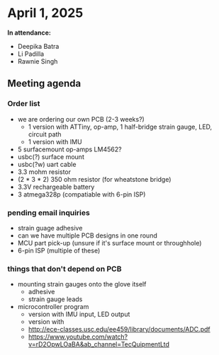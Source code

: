 # April 1, 2025
**In attendance:**
- Deepika Batra
- Li Padilla
- Rawnie Singh

## Meeting agenda
### Order list
- we are ordering our own PCB (2-3 weeks?)
    - 1 version with ATTiny, op-amp, 1 half-bridge strain gauge, LED, circuit path
    - 1 version with IMU
- 5 surfacemount op-amps LM4562? 
- usbc(?) surface mount
- usbc(?w) uart cable
- 3.3 mohm resistor
- (2 * 3 * 2) 350 ohm resistor (for wheatstone bridge)
- 3.3V rechargeable battery
- 3 atmega328p (compatiable with 6-pin ISP)

### pending email inquiries
- strain guage adhesive
- can we have multiple PCB designs in one round
- MCU part pick-up (unsure if it's surface mount or throughhole)
- 6-pin ISP (multiple of these)

### things that don't depend on PCB
- mounting strain gauges onto the glove itself
    - adhesive
    - strain gauge leads
- microcontroller program
    - version with IMU input, LED output
    - version with 
    - http://ece-classes.usc.edu/ee459/library/documents/ADC.pdf 
    - https://www.youtube.com/watch?v=rD2OpwLOaBA&ab_channel=TecQuipmentLtd
